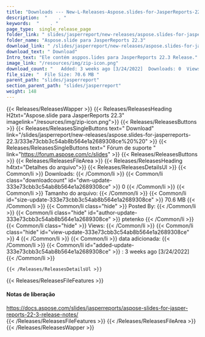 ```yaml
---
title: "Downloads --- New-L-Releases-Aspose.slides-for-JasperReports-22.3." 
description:  "    . " 
keywords:  "    . " 
page_type:  single_release_page
folder_link: " slides/jasperreport/new-releases/aspose.slides-for-jasperreports-22.3/"
folder_name: "Aspose.slide para JasperReports 22.3"
download_link: " /slides/jasperreport/new-releases/aspose.slides-for-jasperreports-22.3/333e73cbb3c54ab8b564e1a2689308ce"
download_text: " Download"
Intro_text: "Ele contém asppos.lides para JasperReports 22.3 Release."
image_link: "/resources/img/zip-icon.png"
download_count: "   Added: 3 weeks ago [3/24/2022]  Downloads: 0  Views: 3"
file_size: "  File Size: 70.6 MB "
parent_path: "slides/jasperreport"
section_parent_path: "slides/jasperreport"
weight: 148
---
```


{{< Releases/ReleasesWapper >}}
  {{< Releases/ReleasesHeading H2txt="Aspose.slide para JasperReports 22.3" imagelink="/resources/img/zip-icon.png">}}
  {{< Releases/ReleasesButtons >}}
    {{< Releases/ReleasesSingleButtons text=" Download" link="/slides/jasperreport/new-releases/aspose.slides-for-jasperreports-22.3/333e73cbb3c54ab8b564e1a2689308ce%20%20" >}}
    {{< Releases/ReleasesSingleButtons text=" Fórum de suporte " link="https://forum.aspose.com/c/slides" >}}
  {{< Releases/ReleasesButtons >}}
  {{< Releases/ReleasesFileArea >}}
    {{< Releases/ReleasesHeading h4txt="Detalhes do arquivo">}}
    {{< Releases/ReleasesDetailsUl >}}
            {{< Common/li  >}} Downloads: {{< /Common/li >}} 
      {{< Common/li class="downloadcount" id="dwn-update-333e73cbb3c54ab8b564e1a2689308ce" >}} 0 {{< /Common/li >}} 
      {{< Common/li  >}} Tamanho do arquivo: {{< /Common/li >}} 
      {{< Common/li id="size-update-333e73cbb3c54ab8b564e1a2689308ce" >}} 70.6 MB {{< /Common/li >}} 
      {{< Common/li  class="hide" >}} Posted By: {{< /Common/li >}} 
      {{< Common/li class="hide" id="author-update-333e73cbb3c54ab8b564e1a2689308ce" >}} ptetenko {{< /Common/li >}} 
      {{< Common/li class="hide"  >}} Views: {{< /Common/li >}} 
      {{< Common/li class="hide" id="view-update-333e73cbb3c54ab8b564e1a2689308ce" >}} 4 {{< /Common/li >}} 
      {{< Common/li  >}} data adicionada: {{< /Common/li >}} 
      {{< Common/li id="added-update-333e73cbb3c54ab8b564e1a2689308ce" >}} : 3 weeks ago [3/24/2022] {{< /Common/li >}} 

    {{< /Releases/ReleasesDetailsUl >}}

  {{< Releases/ReleasesFileFeatures >}}
      <h4>Notas de liberação</h4><div><a href="https://docs.aspose.com/slides/jasperreports/aspose-slides-for-jasper-reports-22-3-release-notes/">https://docs.aspose.com/slides/jasperreports/aspose-slides-for-jasper-reports-22-3-release-notes/</a></div>
  {{< /Releases/ReleasesFileFeatures >}}
 {{< /Releases/ReleasesFileArea >}}
{{< /Releases/ReleasesWapper >}}


